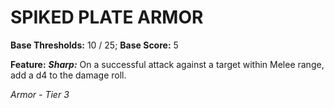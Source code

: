﻿# SPIKED PLATE ARMOR

**Base Thresholds:** 10 / 25; **Base Score:** 5

**Feature:** ***Sharp:*** On a successful attack against a target within Melee range, add a d4 to the damage roll.

*Armor - Tier 3*
